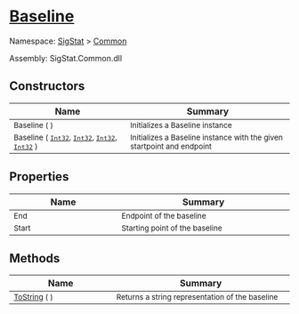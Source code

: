 # [Baseline](./Baseline.md)

Namespace: [SigStat]() > [Common](./README.md)

Assembly: SigStat.Common.dll


## Constructors

| Name | Summary | 
| --- | --- | 
| <sub>Baseline (  )</sub><img width=200/>  | <sub>Initializes a Baseline instance</sub><img width=200/>  | <br>
| <sub>Baseline ( [`Int32`](https://docs.microsoft.com/en-us/dotnet/api/System.Int32), [`Int32`](https://docs.microsoft.com/en-us/dotnet/api/System.Int32), [`Int32`](https://docs.microsoft.com/en-us/dotnet/api/System.Int32), [`Int32`](https://docs.microsoft.com/en-us/dotnet/api/System.Int32) )</sub><img width=200/>  | <sub>Initializes a Baseline instance with the given startpoint and endpoint</sub><img width=200/>  | <br>


## Properties

| Name | Summary | 
| --- | --- | 
| <sub>End</sub><img width=200/>  | <sub>Endpoint of the baseline</sub><img width=200/>  | <br>
| <sub>Start</sub><img width=200/>  | <sub>Starting point of the baseline</sub><img width=200/>  | <br>


## Methods

| Name | Summary | 
| --- | --- | 
| <sub>[ToString](./Methods/Baseline-100663332.md) (  )</sub><img width=200/>  | <sub>Returns a string representation of the baseline</sub><img width=200/>  | <br>


